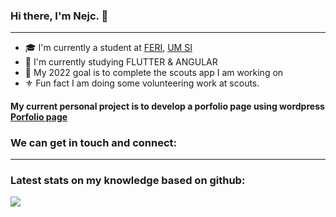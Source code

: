 ### Hi there, I'm Nejc. 👋
---
- 🎓 I'm currently a student at [FERI], [UM SI]
- 🌱 I'm currently studying FLUTTER & ANGULAR
- 🥅 My 2022 goal is to complete the scouts app I am working on
- ⚜️ Fun fact I am doing some volunteering work at scouts.


#### My current personal project is to develop a porfolio page using wordpress [Porfolio page]

### We can get in touch and connect:

---

### Latest stats on my knowledge based on github:
<img align="center" src="https://github-readme-stats.vercel.app/api?username=nejcpodlogar&show_icons=true&hide_border=true" />

[Porfolio page]: https://www.google.com
[FERI]: https://feri.um.si/
[UM SI]: https://www.um.si/